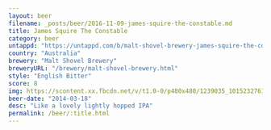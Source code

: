 ```yaml
---
layout: beer
filename: _posts/beer/2016-11-09-james-squire-the-constable.md
title: James Squire The Constable
category: beer
untappd: "https://untappd.com/b/malt-shovel-brewery-james-squire-the-constable/468177"
country: "Australia"
brewery: "Malt Shovel Brewery"
breweryURL: "/brewery/malt-shovel-brewery.html"
style: "English Bitter"
score: 8
img: https://scontent.xx.fbcdn.net/v/t1.0-0/p480x480/1239035_10152327617748745_242091326_n.jpg?_nc_cat=102&_nc_ht=scontent.xx&oh=7a356ca891717dbce006ce177ca52e75&oe=5D41D1B0
beer-date: "2014-03-18"
desc: "Like a lovely lightly hopped IPA"
permalink: /beer/:title.html
---
```

